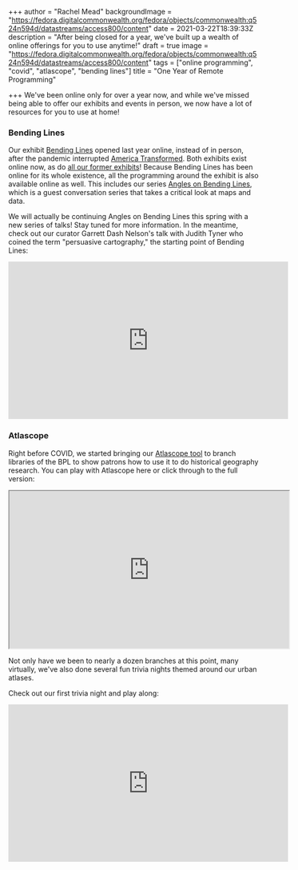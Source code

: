 +++
author = "Rachel Mead"
backgroundImage = "https://fedora.digitalcommonwealth.org/fedora/objects/commonwealth:q524n594d/datastreams/access800/content"
date = 2021-03-22T18:39:33Z
description = "After being closed for a year, we've built up a wealth of online offerings for you to use anytime!"
draft = true
image = "https://fedora.digitalcommonwealth.org/fedora/objects/commonwealth:q524n594d/datastreams/access800/content"
tags = ["online programming", "covid", "atlascope", "bending lines"]
title = "One Year of Remote Programming"

+++
We've been online only for over a year now, and while we've missed being able to offer our exhibits and events in person, we now have a lot of resources for you to use at home!

### Bending Lines

Our exhibit [Bending Lines](https://www.leventhalmap.org/digital-exhibitions/bending-lines/) opened last year online, instead of in person, after the pandemic interrupted [America Transformed](https://collections.leventhalmap.org/exhibits/25). Both exhibits exist online now, as do [all our former exhibits](https://collections.leventhalmap.org/exhibits)! Because Bending Lines has been online for its whole existence, all the programming around the exhibit is also available online as well. This includes our series [Angles on Bending Lines](https://www.leventhalmap.org/digital-exhibitions/bending-lines/events/), which is a guest conversation series that takes a critical look at maps and data.

We will actually be continuing Angles on Bending Lines this spring with a new series of talks! Stay tuned for more information. In the meantime, check out our curator Garrett Dash Nelson's talk with Judith Tyner who coined the term "persuasive cartography," the starting point of Bending Lines:

<iframe width="560" height="315" src="https://www.youtube.com/embed/jvBcezpYkvQ" title="YouTube video player" frameborder="0" allow="accelerometer; autoplay; clipboard-write; encrypted-media; gyroscope; picture-in-picture" allowfullscreen></iframe>

### Atlascope

Right before COVID, we started bringing our [Atlascope tool](https://atlascope.leventhalmap.org) to branch libraries of the BPL to show patrons how to use it to do historical geography research. You can play with Atlascope here or click through to the full version:

<iframe width="560" height="315" src="https://atlascope.leventhalmap.org/#view:embed$base:000$overlay:39999059011690$zoom:18.00$center:-7912349.11775309,5213465.57356861$mode:glass$pos:132"></iframe>

Not only have we been to nearly a dozen branches at this point, many virtually, we've also done several fun trivia nights themed around our urban atlases.

Check out our first trivia night and play along:

<iframe width="560" height="315" src="https://www.youtube.com/embed/14lAiIuY9oU" title="YouTube video player" frameborder="0" allow="accelerometer; autoplay; clipboard-write; encrypted-media; gyroscope; picture-in-picture" allowfullscreen></iframe>